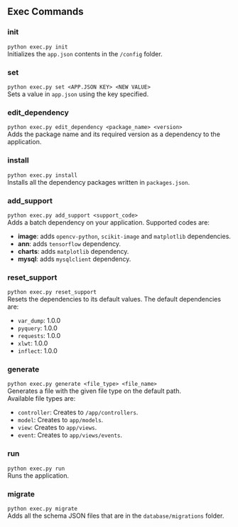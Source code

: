 ## Exec Commands

### init
`python exec.py init`  
Initializes the `app.json` contents in the `/config` folder.

### set
`python exec.py set <APP.JSON KEY> <NEW VALUE>`   
Sets a value in `app.json` using the key specified.

### edit_dependency
`python exec.py edit_dependency <package_name> <version>`   
Adds the package name and its required version as a dependency to the application.

### install
`python exec.py install`   
Installs all the dependency packages written in `packages.json`.

### add_support
`python exec.py add_support <support_code>`   
Adds a batch dependency on your application. Supported codes are:
* **image**: adds `opencv-python`, `scikit-image` and `matplotlib` dependencies.
* **ann**: adds `tensorflow` dependency.
* **charts**: adds `matplotlib` dependency.
* **mysql**: adds `mysqlclient` dependency.

### reset_support
`python exec.py reset_support`   
Resets the dependencies to its default values. The default dependencies are:
* `var_dump`: 1.0.0
* `pyquery`: 1.0.0
* `requests`: 1.0.0
* `xlwt`: 1.0.0
* `inflect`: 1.0.0

### generate
`python exec.py generate <file_type> <file_name>`   
Generates a file with the given file type on the default path.   
Available file types are:
* `controller`: Creates to `/app/controllers`.
* `model`: Creates to `app/models`.
* `view`: Creates to `app/views`.
* `event`: Creates to `app/views/events`.

### run
`python exec.py run`   
Runs the application.

### migrate
`python exec.py migrate`   
Adds all the schema JSON files that are in the `database/migrations` folder.